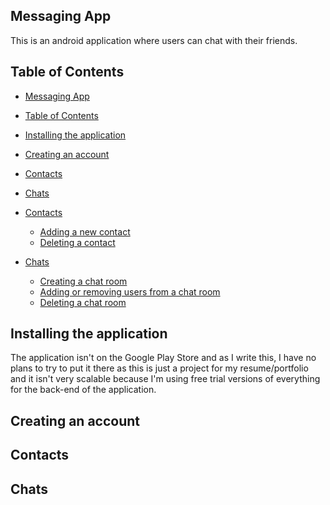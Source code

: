 ## Messaging App

This is an android application where users can chat with their friends.

## Table of Contents

- [Messaging App](#messaging-app)
- [Table of Contents](#table-of-contents)
- [Installing the application](#installing-the-application)
- [Creating an account](#creating-an-account)
- [Contacts](#contacts)
- [Chats](#chats)

-  [Contacts](#contacts)<br>
   -  [Adding a new contact](#adding-a-new-contact)<br>
   - [Deleting a contact](#deleting-a-contact)<br>

- [Chats](#chats)<br>
  - [Creating a chat room](#creating-a-chat-room)<br>
  - [Adding or removing users from a chat room](#adding-or-removing-users-from-a-chat-room)<br>
  - [Deleting a chat room](#deleting-a-chat-room)

## Installing the application

The application isn't on the Google Play Store and as I write this, I have no plans to try to put it there as this is just a project for my resume/portfolio and it isn't very scalable because I'm using free trial versions of everything for the back-end of the application.


## Creating an account


## Contacts


## Chats
